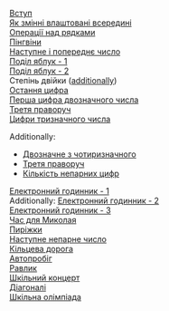 [Вступ](https://github.com/pmalyi/Training_course.Basics_of_Python_programming/blob/master/%D0%92%D1%81%D1%82%D1%83%D0%BF_%D0%9B%D1%96%D0%BD%D1%96%D0%B9%D0%BD%D1%96_%D0%BF%D1%80%D0%BE%D0%B3%D1%80%D0%B0%D0%BC%D0%B8/Intro.md)  
[Як змінні влаштовані всередині](https://github.com/pmalyi/Training_course.Basics_of_Python_programming/blob/master/%D0%92%D1%81%D1%82%D1%83%D0%BF_%D0%9B%D1%96%D0%BD%D1%96%D0%B9%D0%BD%D1%96_%D0%BF%D1%80%D0%BE%D0%B3%D1%80%D0%B0%D0%BC%D0%B8/%D0%AF%D0%BA_%D0%B7%D0%BC%D1%96%D0%BD%D0%BD%D1%96_%D0%B2%D0%BB%D0%B0%D1%88%D1%82%D0%BE%D0%B2%D0%B0%D0%BD%D1%96_%D0%B2%D1%81%D0%B5%D1%80%D0%B5%D0%B4%D0%B8%D0%BD%D1%96.md)  
[Операції над рядками](https://github.com/pmalyi/Training_course.Basics_of_Python_programming/blob/master/%D0%92%D1%81%D1%82%D1%83%D0%BF_%D0%9B%D1%96%D0%BD%D1%96%D0%B9%D0%BD%D1%96_%D0%BF%D1%80%D0%BE%D0%B3%D1%80%D0%B0%D0%BC%D0%B8/%D0%9E%D0%BF%D0%B5%D1%80%D0%B0%D1%86%D1%96%D1%97_%D0%BD%D0%B0%D0%B4_%D1%80%D1%8F%D0%B4%D0%BA%D0%B0%D0%BC%D0%B8.md)  
[Пінгвіни](https://github.com/pmalyi/Training_course.Basics_of_Python_programming/blob/master/%D0%92%D1%81%D1%82%D1%83%D0%BF_%D0%9B%D1%96%D0%BD%D1%96%D0%B9%D0%BD%D1%96_%D0%BF%D1%80%D0%BE%D0%B3%D1%80%D0%B0%D0%BC%D0%B8/%D0%9F%D1%96%D0%BD%D0%B3%D0%B2%D1%96%D0%BD%D0%B8.md)  
[Наступне і попереднє число](https://github.com/pmalyi/Training_course.Basics_of_Python_programming/blob/master/%D0%92%D1%81%D1%82%D1%83%D0%BF_%D0%9B%D1%96%D0%BD%D1%96%D0%B9%D0%BD%D1%96_%D0%BF%D1%80%D0%BE%D0%B3%D1%80%D0%B0%D0%BC%D0%B8/%D0%9D%D0%B0%D1%81%D1%82%D1%83%D0%BF%D0%BD%D0%B5_%D1%96_%D0%BF%D0%BE%D0%BF%D0%B5%D1%80%D0%B5%D0%B4%D0%BD%D1%94_%D1%87%D0%B8%D1%81%D0%BB%D0%BE.md)  
[Поділ яблук - 1](https://basecamp.eolymp.com/uk/problems/4716)  
[Поділ яблук - 2](https://basecamp.eolymp.com/uk/problems/4717)  
Степінь двійки ([additionally](https://basecamp.eolymp.com/uk/problems/5050))  
[Остання цифра](https://basecamp.eolymp.com/uk/problems/5175)  
[Перша цифра двозначного числа](https://github.com/pmalyi/Training_course.Basics_of_Python_programming/blob/master/%D0%92%D1%81%D1%82%D1%83%D0%BF_%D0%9B%D1%96%D0%BD%D1%96%D0%B9%D0%BD%D1%96_%D0%BF%D1%80%D0%BE%D0%B3%D1%80%D0%B0%D0%BC%D0%B8/%D0%9F%D0%B5%D1%80%D1%88%D0%B0_%D1%86%D0%B8%D1%84%D1%80%D0%B0_%D0%B4%D0%B2%D0%BE%D0%B7%D0%BD%D0%B0%D1%87%D0%BD%D0%BE%D0%B3%D0%BE_%D1%87%D0%B8%D1%81%D0%BB%D0%B0.md)  
[Третя праворуч](https://basecamp.eolymp.com/uk/problems/8602)  
[Цифри тризначного числа](https://basecamp.eolymp.com/uk/problems/8599)  

Additionally:
- [Двозначне з чотиризначного](https://basecamp.eolymp.com/uk/problems/949)   
- [Третя праворуч](https://basecamp.eolymp.com/uk/problems/8602)   
- [Кількість непарних цифр](https://basecamp.eolymp.com/uk/problems/8889)

[Електронний годинник - 1](https://basecamp.eolymp.com/uk/problems/9933)  
Additionally: [Електронний годинник - 2](https://basecamp.eolymp.com/uk/problems/10229)  
[Електронний годинник - 3](https://basecamp.eolymp.com/uk/problems/9934)  
[Час для Миколая](https://basecamp.eolymp.com/uk/problems/514)  
[Пиріжки](https://basecamp.eolymp.com/uk/problems/7336)  
[Наступне непарне число](https://basecamp.eolymp.com/uk/problems/8887)  
[Кільцева дорога](https://github.com/pmalyi/Training_course.Basics_of_Python_programming/blob/master/%D0%92%D1%81%D1%82%D1%83%D0%BF_%D0%9B%D1%96%D0%BD%D1%96%D0%B9%D0%BD%D1%96_%D0%BF%D1%80%D0%BE%D0%B3%D1%80%D0%B0%D0%BC%D0%B8/%D0%9A%D1%96%D0%BB%D1%8C%D1%86%D0%B5%D0%B2%D0%B0_%D0%B4%D0%BE%D1%80%D0%BE%D0%B3%D0%B0.md)  
[Автопробіг](https://github.com/pmalyi/Training_course.Basics_of_Python_programming/blob/master/%D0%92%D1%81%D1%82%D1%83%D0%BF_%D0%9B%D1%96%D0%BD%D1%96%D0%B9%D0%BD%D1%96_%D0%BF%D1%80%D0%BE%D0%B3%D1%80%D0%B0%D0%BC%D0%B8/%D0%90%D0%B2%D1%82%D0%BE%D0%BF%D1%80%D0%BE%D0%B1%D1%96%D0%B3.md)  
[Равлик](https://github.com/pmalyi/Training_course.Basics_of_Python_programming/blob/master/%D0%92%D1%81%D1%82%D1%83%D0%BF_%D0%9B%D1%96%D0%BD%D1%96%D0%B9%D0%BD%D1%96_%D0%BF%D1%80%D0%BE%D0%B3%D1%80%D0%B0%D0%BC%D0%B8/%D0%A0%D0%B0%D0%B2%D0%BB%D0%B8%D0%BA.md)  
[Шкільний концерт](https://basecamp.eolymp.com/uk/problems/8810)  
[Діагоналі](https://basecamp.eolymp.com/uk/problems/942)  
[Шкільна олімпіада](https://basecamp.eolymp.com/uk/problems/6272)
